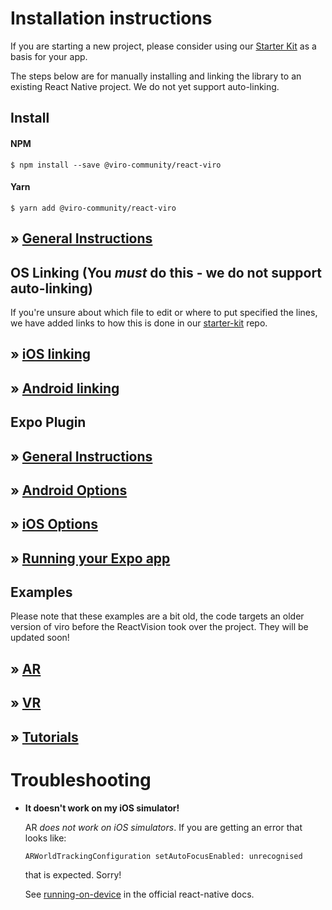 # Installation instructions

If you are starting a new project, please consider using our [Starter Kit](https://github.com/ViroCommunity/starter-kit) as a basis for your app.

The steps below are for manually installing and linking the library to an existing React Native project. We do not yet support auto-linking.

## Install

#### NPM

```console
$ npm install --save @viro-community/react-viro
```

#### Yarn

```console
$ yarn add @viro-community/react-viro
```

## » [General Instructions](https://viro-community.readme.io/docs/installation-instructions#installation-instructions)

## OS Linking (You _must_ do this - we do not support auto-linking)

If you're unsure about which file to edit or where to put specified the lines, we have added links to how this is done in our [starter-kit](https://github.com/ViroCommunity/starter-kit) repo.

## » [iOS linking](https://viro-community.readme.io/docs/installation-instructions#ios-linking-you-must-do-this---we-do-not-yet-support-auto-linking)

## » [Android linking](https://viro-community.readme.io/docs/installation-instructions#android-linking-you-must-do-this---we-do-not-yet-support-auto-linking)

## Expo Plugin

## » [General Instructions](https://viro-community.readme.io/docs/integrating-with-expo#installation-instructions)

## » [Android Options](https://viro-community.readme.io/docs/integrating-with-expo#android-options)

## » [iOS Options](https://viro-community.readme.io/docs/integrating-with-expo#ios-options)

## » [Running your Expo app](https://viro-community.readme.io/docs/integrating-with-expo#running-your-expo-app)

## Examples

Please note that these examples are a bit old, the code targets an older version of viro before the ReactVision took over the project. They will be updated soon!

## » [AR](https://viro-community.readme.io/docs/examples#ar-examples)

## » [VR](https://viro-community.readme.io/docs/examples#vr-examples)

## » [Tutorials](https://viro-community.readme.io/docs/examples#tutorials)

# **Troubleshooting**

- **It doesn't work on my iOS simulator!**

  AR _does not work on iOS simulators_. If you are getting an error that looks like:

  `ARWorldTrackingConfiguration setAutoFocusEnabled: unrecognised`

  that is expected. Sorry!

  See [running-on-device](https://reactnative.dev/docs/running-on-device) in the official react-native docs.
